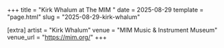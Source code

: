 +++
title = "Kirk Whalum at The MIM "
date = 2025-08-29
template = "page.html"
slug = "2025-08-29-kirk-whalum"

[extra]
artist = "Kirk Whalum"
venue = "MIM Music & Instrument Museum"
venue_url = "https://mim.org/"
+++
